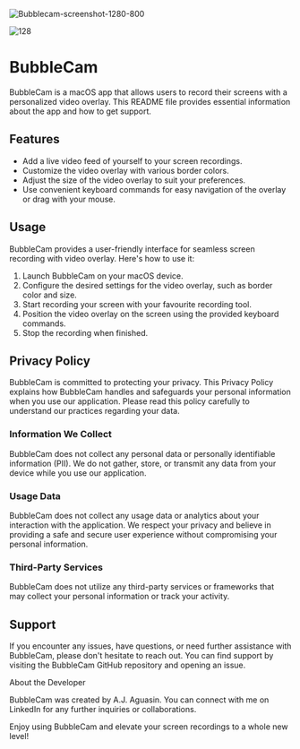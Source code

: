 ![Bubblecam-screenshot-1280-800](https://github.com/ajaguasin/BubbleCam/assets/24515767/266e56c3-4af8-474e-9d19-8a36079af4dd)

![128](https://github.com/ajaguasin/BubbleCam/assets/24515767/9d1caa12-cc63-47a1-8590-97aab934c2c6)

# BubbleCam 

BubbleCam is a macOS app that allows users to record their screens with a personalized video overlay. This README file provides essential information about the app and how to get support.

## Features

- Add a live video feed of yourself to your screen recordings.
- Customize the video overlay with various border colors.
- Adjust the size of the video overlay to suit your preferences.
- Use convenient keyboard commands for easy navigation of the overlay or drag with your mouse.

## Usage

BubbleCam provides a user-friendly interface for seamless screen recording with video overlay. Here's how to use it:

1. Launch BubbleCam on your macOS device.
2. Configure the desired settings for the video overlay, such as border color and size.
3. Start recording your screen with your favourite recording tool.
4. Position the video overlay on the screen using the provided keyboard commands.
5. Stop the recording when finished.

## Privacy Policy

BubbleCam is committed to protecting your privacy. This Privacy Policy explains how BubbleCam handles and safeguards your personal information when you use our application. Please read this policy carefully to understand our practices regarding your data.

### Information We Collect

BubbleCam does not collect any personal data or personally identifiable information (PII). We do not gather, store, or transmit any data from your device while you use our application.

### Usage Data

BubbleCam does not collect any usage data or analytics about your interaction with the application. We respect your privacy and believe in providing a safe and secure user experience without compromising your personal information.

### Third-Party Services

BubbleCam does not utilize any third-party services or frameworks that may collect your personal information or track your activity.

## Support

If you encounter any issues, have questions, or need further assistance with BubbleCam, please don't hesitate to reach out. You can find support by visiting the BubbleCam GitHub repository and opening an issue.

About the Developer

BubbleCam was created by A.J. Aguasin. You can connect with me on LinkedIn for any further inquiries or collaborations.

Enjoy using BubbleCam and elevate your screen recordings to a whole new level!
